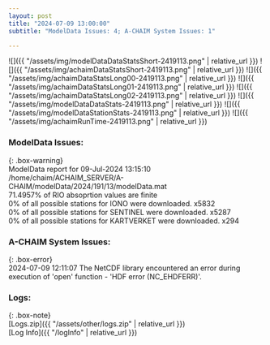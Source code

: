 ```yaml
---
layout: post
title: "2024-07-09 13:00:00"
subtitle: "ModelData Issues: 4; A-CHAIM System Issues: 1"

---
```


![]({{ "/assets/img/modelDataDataStatsShort-2419113.png" | relative_url }})
![]({{ "/assets/img/achaimDataStatsShort-2419113.png" | relative_url }})
![]({{ "/assets/img/achaimDataStatsLong00-2419113.png" | relative_url }})
![]({{ "/assets/img/achaimDataStatsLong01-2419113.png" | relative_url }})
![]({{ "/assets/img/achaimDataStatsLong02-2419113.png" | relative_url }})
![]({{ "/assets/img/modelDataDataStats-2419113.png" | relative_url }})
![]({{ "/assets/img/modelDataStationStats-2419113.png" | relative_url }})
![]({{ "/assets/img/achaimRunTime-2419113.png" | relative_url }})


### ModelData Issues:  
  
{: .box-warning}  
 ModelData report for 09-Jul-2024 13:15:10   
 /home/chaim/ACHAIM_SERVER/A-CHAIM/modelData/2024/191/13/modelData.mat   
 71.4957% of RIO absoprtion values are finite   
 0% of all possible stations for IONO were downloaded. x5832   
 0% of all possible stations for SENTINEL were downloaded. x5287   
 0% of all possible stations for KARTVERKET were downloaded. x294   
  
### A-CHAIM System Issues:  
  
{: .box-error}  
2024-07-09 12:11:07 The NetCDF library encountered an error during execution of 'open' function - 'HDF error (NC_EHDFERR)'.  

### Logs:  
  
{: .box-note}  
[Logs.zip]({{ "/assets/other/logs.zip" | relative_url }})  
[Log Info]({{ "/logInfo" | relative_url }})  
